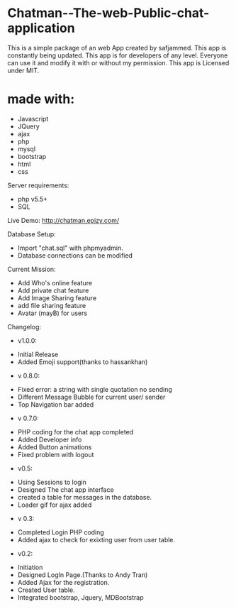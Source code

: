 # Chatman--The-web-Public-chat-application
This is a simple package of an web App created by safjammed. This app is constantly being updated. This app is for developers of any level.
Everyone can use it and modify it with or without my permission. This app is Licensed under MIT.

# made with:
- Javascript 
- JQuery
- ajax
- php
- mysql
- bootstrap
- html
- css

Server requirements:
- php v5.5+
- SQL

Live Demo:
http://chatman.epizy.com/


Database Setup:
- Import "chat.sql" with phpmyadmin.
- Database connections can be modified

Current Mission:
- Add Who's online feature
- Add private chat feature
- Add Image Sharing feature
- add file sharing feature
- Avatar (mayB) for users

Changelog:
* v1.0.0:
- Initial Release
- Added Emoji support(thanks to hassankhan)

* v 0.8.0:
- Fixed error: a string with single quotation no sending
- Different Message Bubble for current user/ sender
- Top Navigation bar added

* v 0.7.0:
- PHP coding for the chat app completed
- Added Developer info
- Added Button animations
- Fixed problem with logout

* v0.5:
- Using Sessions to login
- Designed The chat app interface
- created a table for messages in the database.
- Loader gif for ajax added

* v 0.3:
- Completed Login PHP coding
- Added ajax to check for exixting user from user table.

* v0.2:
- Initiation
- Designed LogIn Page.(Thanks to Andy Tran)
- Added Ajax for the registration.
- Created User table.
- Integrated bootstrap, Jquery, MDBootstrap
